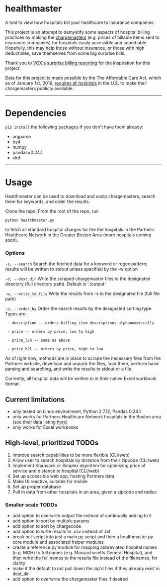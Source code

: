 # healthmaster
A tool to view how hospitals bill your healthcare to insurance companies.

This project is an attempt to demystify some aspects of hospital billing practices by making the [chargemasters](https://en.wikipedia.org/wiki/Chargemaster) (e.g. prices of billable items sent to insurance companies) for hospitals easily accessible and searchable. Hopefully, this may help those without insurance, or those with high deductibles, save themselves from some big surprise bills.

Thank you to [VOX's surprise billing reporting](https://www.vox.com/health-care/2018/12/18/18134825/emergency-room-bills-health-care-costs-america) for the inspiration for this project.

Data for this project is made possible by the The Affordable Care Act, which as of January 1st, 2019, [requires all hospitals](https://www.ajc.com/news/national/hospital-prices-are-about-public/2jXYHgoR5CObBj6fSJQQUO/) in the U.S. to make their chargemasters publicly available. 

---
# Dependencies
`pip install` the following packages if you don't have them already:
- argparse
- bs4
- numpy
- pandas=0.24.1
- xlrd
---
# Usage
Healthmaster can be used to download and unzip chargemasters, search them for keywords, and order the results.

Clone the repo. From the root of the repo, run

 `python healthmaster.py`
 
 to fetch all standard hospital charges for the the hospitals in the Partners Healthcare Network in the Greater Boston Area (more hospitals coming soon).
 
 ### Options
 `-s, --search` Search the fetched data for a keyword or regex pattern; results will be written to stdout unless specified by the -w option
 
 `-d, --dest_dir` Write the scraped chargemaster files to the designated directory (full directory path). Default is './output'
 
 `-w, --write_to_file` Write the results from -s to the designated file (full file path)
 
 `-o, --order_by` Order the search results by the designated sorting type. Types are:
 
     - description -- orders billing item descriptions alphanumerically
     
     - price -- orders by price, low to high
     
     - price_l2h -- same as above
     
     - price_h2l -- orders by price, high to low
 
 As of right now, methods are in place to scrape the necessary files from the Partners website, download and unpack the files, load them, perform basic parsing and searching, and write the results to stdout or a file.
 
 Currently, all hospital data will be written to in their native Excel workbook format.
 
 ## Current limitations
 * only tested on Linux environment, Python 2.7.12, Pandas 0.24.1
 * only works for Partners Healthcare Network hospitals in the Boston area (see their data listing [here](https://www.partners.org/for-patients/Patient-Billing-Financial-Assistance/Hospital-Charge-Listing.aspx))
 * only works for Excel workbooks
 
## High-level, prioritized TODOs
1. Improve search capabilities to be more flexible (CLI/web)
2. Allow user to search hospitals by distance from their zipcode (CLI/web)
3. Implement Knapsack or Simplex algorithm for optimizing price of service and distance to hospital (CLI/web)
4. Set up accessible web app, hosting Partners data
5. Make UI reactive, suitable for mobile
6. Set up proper database
7. Pull in data from other hospitals in an area, given a zipcode and radius

### Smaller scale TODOs
- add option to overwrite output file instead of continually adding to it
- add option to sort by multiple params
- add option to sort by chargecode
- add option to write results to .csv instead of .txt
- break out script into just a main.py script and then a healthmaster.py core module and associated helper modules
- create a reference.py module for mapping abbreviated hospital names (e.g. MGH) to full names (e.g. Massachusetts General Hospital), and then write the full names to the results file instead of the filenames, for clarity
- make it the default to not pull down the zip'd files if they already exist in dest_dir
- add option to overwrite the chargemaster files if desired


